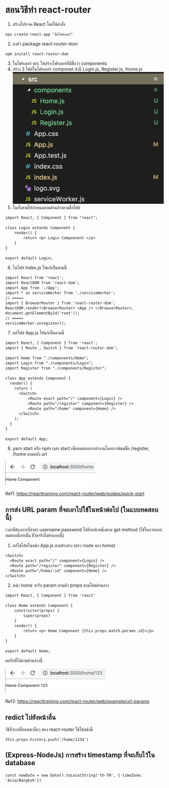# สอนวิธีทำ react-router 
1. สร้างโปรเจค React โดยใช้คำสั่ง
```
npx create-react-app "ชื่อโฟรเดอร์"
```
2. ลงตัว package react-router-dom
```
npm install react-router-dom
```
3. ในโฟรเดอร์ src ให้สร้างโฟรเดอร์ที่มีชื่อว่า components 
4. สร้าง 3 ไฟล์ในโฟรเดอร์ componet ดังนี้ Login.js, Register.js, Home.js 
![Image](https://raw.githubusercontent.com/ABChamp/mpClass-testPractice2/master/images/file_structure.png)
5. ในทั้งสามให้กำหนดตามด้านล่างตามชื่อไฟล์
```
import React, { Component } from "react";

class Login extends Component {
    render() {
        return <p> Login Compoonent </p>
    }
}

export default Login;
```

6. ในไฟล์ index.js ให้แก้เป็นตามนี้
```
import React from 'react';
import ReactDOM from 'react-dom';
import App from './App';
import * as serviceWorker from './serviceWorker';
// =====
import { BrowserRouter } from 'react-router-dom';
ReactDOM.render(<BrowserRouter> <App /> </BrowserRouter>, document.getElementById('root'));
// =====
serviceWorker.unregister();
```
7. แก้ไฟล์ App.js ให้แก้เป็นตามนี้
```
import React, { Component } from 'react';
import { Route , Switch } from 'react-router-dom';

import Home from "./components/Home";
import Login from "./components/Login";
import Register from "./components/Register";

class App extends Component {
  render() {
    return (
      <Switch>
          <Route exact path="/" component={Login} />
          <Route path="/register" component={Register} />
          <Route path="/home" component={Home} />
      </Switch>
    );
  }
}

export default App;
```
8. yarn start หรือ npm run start เพื่อทดสอบการทำงานโดยการพิมพ์ชื่อ /register, /home ตามหลัง url

![Image](https://raw.githubusercontent.com/ABChamp/mpClass-testPractice2/master/images/home_component.png)

Ref1: https://reacttraining.com/react-router/web/guides/quick-start

## การส่ง URL param ที่จะเอาไปใช้ในหน้าต่อไป (ในแบบทดสอบนี้)
เวลาที่ต้องการที่ส่งค่า username password ไปอีกหน้าหนี่งผ่าน get method (ใช้ในการแบบทดสอบนี้เท่านั้น ชีวิตจริงไม่ทำแบบนี้)

1. แก้ไขโค้ตในหน้า App.js ตามข้างล่าง (ตรง route ของ home)
```
<Switch>
  <Route exact path="/" component={Login} />
  <Route path="/register" component={Register} />
  <Route path="/home/:id" component={Home} />
</Switch>
```

2. หน้า home จะรับ param ผ่านตัว props ตามโค้ตด้านล่าง
```
import React, { Component } from 'react'

class Home extends Component {
    constructor(props) {
        super(props)
    }
    render() {
        return <p> Home Component {this.props.match.params.id}</p>
    }
}

export default Home;
```

ผลรับที่ได้ตามด้านล่างนี้

![Image](https://raw.githubusercontent.com/ABChamp/mpClass-testPractice2/master/images/home_component_param.png)

Ref2: https://reacttraining.com/react-router/web/example/url-params

## redict ไปยังหน้าอื่น
วิธีที่จะเปลี่ยนหน้าอื่นๆ ของ react-router 
ใช้โค้ตดังนี้
```
this.props.history.push('/home/1234')
```

## (Express-NodeJs) การสร้าง timestamp ที่จะเก็บไว้ใน database
```
const newDate = new Date().toLocalString('th-TH', { timeZone: 'Asia/Bangkok'})
```
